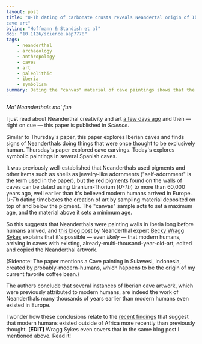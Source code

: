 ```yaml
---
layout: post
title: "U-Th dating of carbonate crusts reveals Neandertal origin of Iberian
cave art"
byline: "Hoffmann & Standish et al"
doi: "10.1126/science.aap7778"
tags:
    - neanderthal
    - archaeology
    - anthropology
    - caves
    - art
    - paleolithic
    - iberia
    - symbolism
summary: Dating the "canvas" material of cave paintings shows that the artwork predates the arrival of modern humans in Iberian caves and that these pieces should instead be attributed to Neanderthal artists.
---
```


_Mo' Neanderthals mo' fun_

I just read about Neanderthal creativity and art [a few days ago](http://blog.jordan.matelsky.com/365papers/186/) and then — right on cue — this paper is published in _Science_.

Similar to Thursday's paper, this paper explores Iberian caves and finds signs of Neanderthals doing things that were once thought to be exclusively human. Thursday's paper explored cave carvings. Today's explores symbolic paintings in several Spanish caves.

It was previously well-established that Neanderthals used pigments and other items such as shells as jewelry-like adornments ("self-adornment" is the term used in the paper), but the red pigments found on the walls of caves can be dated using Uranium-Thorium (_U-Th_) to more than 60,000 years ago, well earlier than it's believed modern humans arrived in Europe. _U-Th_ dating timeboxes the creation of art by sampling material deposited on top of and below the pigment. The "canvas" sample acts to set a maximum age, and the material above it sets a minimum age.

So this suggests that Neanderthals were painting walls in Iberia long before humans arrived, and [this blog post](http://www.therocksremain.org/2018/02/wherefore-art-thou-neanderthal.html) by Neanderthal expert [Becky Wragg Sykes](https://twitter.com/LeMoustier) explains that it's possible — even _likely_ — that modern humans, arriving in caves with existing, already-multi-thousand-year-old-art, edited and copied the Neanderthal artwork.

(Sidenote: The paper mentions a Cave painting in Sulawesi, Indonesia, created by probably-modern-humans, which happens to be the origin of my current favorite coffee bean.)

The authors conclude that several instances of Iberian cave artwork, which were previously attributed to modern humans, are indeed the work of Neanderthals many thousands of years earlier than modern humans even existed in Europe.

I wonder how these conclusions relate to the [recent findings](http://blog.jordan.matelsky.com/365papers/158/) that suggest that modern humans existed outside of Africa more recently than previously thought. **[EDIT]** Wragg Sykes even covers that in the same blog post I mentioned above. Read it!
